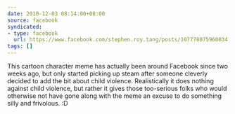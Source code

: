 ```yaml
---
date: 2010-12-03 08:14:00+08:00
source: facebook
syndicated:
- type: facebook
  url: https://www.facebook.com/stephen.roy.tang/posts/107778075960034
tags: []
---
```


This cartoon character meme has actually been around Facebook since two weeks ago, but only started picking up steam after someone cleverly decided to add the bit about child violence. Realistically it does nothing against child violence, but rather it gives those too-serious folks who would otherwise not have gone along with the meme an excuse to do something silly and frivolous. :D